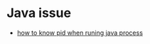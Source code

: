 # Java issue

  - [how to know pid when runing java process](https://stackoverflow.com/questions/35842/how-can-a-java-program-get-its-own-process-id)